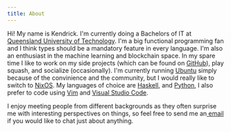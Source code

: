 ```yaml
---
title: About
---
```


<div class="content-body">

Hi! My name is Kendrick. I'm currently doing a Bachelors of IT at [Queensland University of Technology](www.qut.edu.au). I'm a big functional programming fan and I think types should be a mandatory feature in every language. I'm also an enthusiast in the machine learning and blockchain space. In my spare time I like to work on my side projects (which can be found on <a href="https://github.com/kendricktan">GitHub</a>), play squash, and socialize (occasionally). I'm currently running [Ubuntu](https://www.ubuntu.com/) simply because of the convinience and the community, but I would really like to switch to [NixOS](https://nixos.org/). My languages of choice are [Haskell](https://www.haskell.org/), and [Python](https://www.python.org/), I also prefer to code using [Vim](http://www.vim.org/) and [Visual Studio Code](https://code.visualstudio.com/).

I enjoy meeting people from different backgrounds as they often surprise me with interesting perspectives on things, so feel free to send me an<a href="mailto:c.charukiewicz@gmail.com"></i>&nbsp;email</a> if you would like to chat just about anything.
</div>
